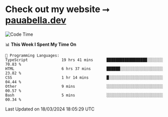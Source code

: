 # Check out my website ⭢ [pauabella.dev](https://pauabella.dev)

<!--START_SECTION:waka-->
![Code Time](http://img.shields.io/badge/Code%20Time-3%2C113%20hrs%201%20min-blue)

📊 **This Week I Spent My Time On** 

```text
💬 Programming Languages: 
TypeScript               19 hrs 41 mins      ██████████████████░░░░░░░   70.83 % 
HTML                     6 hrs 37 mins       ██████░░░░░░░░░░░░░░░░░░░   23.82 % 
CSS                      1 hr 14 mins        █░░░░░░░░░░░░░░░░░░░░░░░░   04.44 % 
Other                    9 mins              ░░░░░░░░░░░░░░░░░░░░░░░░░   00.57 % 
Bash                     5 mins              ░░░░░░░░░░░░░░░░░░░░░░░░░   00.34 % 
```


 Last Updated on 18/03/2024 18:05:29 UTC
<!--END_SECTION:waka-->
